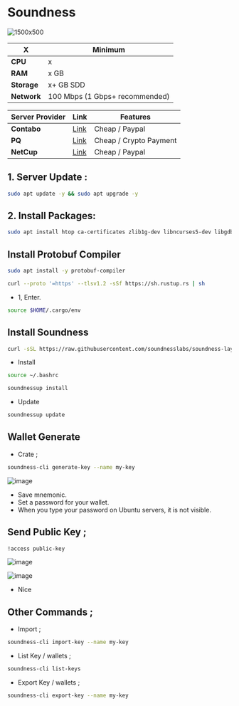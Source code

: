 # Soundness

![1500x500](https://github.com/user-attachments/assets/6411da65-2338-4de9-8ac1-501c845e2a29)

| X        | Minimum              |
|------------------|----------------------------|
| **CPU**          | x |
| **RAM**          | x GB                     |
| **Storage**      | x+ GB SDD                   |
| **Network**      | 100 Mbps (1 Gbps+ recommended) |

| Server Provider        | Link              | Features |
|------------------|----------------------------|----------------------------|
| **Contabo**          | [Link](https://www.dpbolvw.net/click-101330552-12454592)                     | Cheap / Paypal  |
| **PQ**      | [Link](https://pq.hosting/?from=627713)                  | Cheap / Crypto Payment |
| **NetCup**          | [Link](https://www.netcup.com/en/?ref=261820) | Cheap / Paypal |


## 1. Server Update : 

```bash
sudo apt update -y && sudo apt upgrade -y
```
## 2. Install Packages:

```bash
sudo apt install htop ca-certificates zlib1g-dev libncurses5-dev libgdbm-dev libnss3-dev tmux iptables curl nvme-cli git wget make jq libleveldb-dev build-essential pkg-config ncdu tar clang bsdmainutils lsb-release libssl-dev libreadline-dev libffi-dev jq gcc screen file unzip lz4 -y
```

## Install Protobuf Compiler

```bash
sudo apt install -y protobuf-compiler
```

```bash
curl --proto '=https' --tlsv1.2 -sSf https://sh.rustup.rs | sh
```

- 1, Enter.

```bash
source $HOME/.cargo/env
```

## Install Soundness

```bash
curl -sSL https://raw.githubusercontent.com/soundnesslabs/soundness-layer/main/soundnessup/install | bash
```

- Install

```bash
source ~/.bashrc 
```


```bash
soundnessup install
```

- Update

```bash
soundnessup update
```

## Wallet Generate

- Crate ; 

```bash
soundness-cli generate-key --name my-key
```

![image](https://github.com/user-attachments/assets/2b4ef606-bf79-410f-9a3d-bd734ca7b9d7)


- Save mnemonic.
- Set a password for your wallet.
- When you type your password on Ubuntu servers, it is not visible.

## Send Public Key ; 
```bash
!access public-key
```
![image](https://github.com/user-attachments/assets/d368c41c-dc3f-4e07-aa50-fef56c2141a2)

![image](https://github.com/user-attachments/assets/040cfbb7-fe7d-4513-8f58-6de1c66a96a5)

- Nice

## Other Commands ; 

- Import ; 
```bash
soundness-cli import-key --name my-key
```

- List Key / wallets ; 

```bash
soundness-cli list-keys
```

- Export Key / wallets ; 

```bash
soundness-cli export-key --name my-key
```




